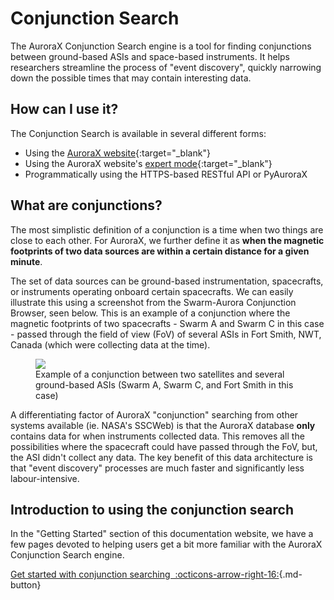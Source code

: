 # Conjunction Search

The AuroraX Conjunction Search engine is a tool for finding conjunctions between ground-based ASIs and space-based instruments. It helps researchers streamline the process of "event discovery", quickly narrowing down the possible times that may contain interesting data.

## How can I use it?

The Conjunction Search is available in several different forms:

* Using the [AuroraX website](https://aurorax.space/conjunctionSearch/standard){:target="_blank"}
* Using the AuroraX website's [expert mode](https://aurorax.space/conjunctionSearch/expert){:target="_blank"} 
* Programmatically using the HTTPS-based RESTful API or PyAuroraX

## What are conjunctions?

The most simplistic definition of a conjunction is a time when two things are close to each other. For AuroraX, we further define it as **when the magnetic footprints of two data sources are within a certain distance for a given minute**.

The set of data sources can be ground-based instrumentation, spacecrafts, or instruments operating onboard certain spacecrafts. We can easily illustrate this using a screenshot from the Swarm-Aurora Conjunction Browser, seen below. This is an example of a conjunction where the magnetic footprints of two spacecrafts - Swarm A and Swarm C in this case - passed through the field of view (FoV) of several ASIs in Fort Smith, NWT, Canada (which were collecting data at the time).

<figure>
  <img src="/_extras/img/swarmaurora_example_conjunction2.png" />
  <figcaption>Example of a conjunction between two satellites and several ground-based ASIs (Swarm A, Swarm C, and Fort Smith in this case)</figcaption>
</figure>

A differentiating factor of AuroraX "conjunction" searching from other systems available (ie. NASA's SSCWeb) is that the AuroraX database **only** contains data for when instruments collected data. This removes all the possibilities where the spacecraft could have passed through the FoV, but, the ASI didn't collect any data. The key benefit of this data architecture is that "event discovery" processes are much faster and significantly less labour-intensive.

## Introduction to using the conjunction search

In the "Getting Started" section of this documentation website, we have a few pages devoted to helping users get a bit more familiar with the AuroraX Conjunction Search engine.

[Get started with conjunction searching&nbsp;&nbsp;:octicons-arrow-right-16:](/getting_started/searching_conjunctions){.md-button}
